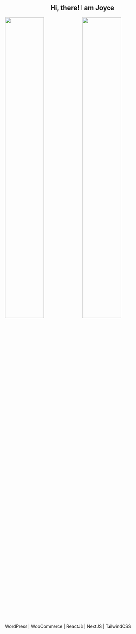 <div align="center">
  <h2> 
    Hi, there! I am Joyce
  </h2>
</div>

<a><img width="50%" src="https://github-readme-stats.vercel.app/api?username=daonham&show_icons=true&bg_color=30,e96443,904e95&title_color=fff&text_color=fff&icon_color=fff" /><!-- wi*quL3fcV --><img width="50%" src="https://github-readme-stats.vercel.app/api/top-langs/?username=daonham&hide=html&hide_title=true&hide_border=true&layout=compact&langs_count=7&exclude_repo=comp426,Redventures-Movie-Quotes&text_color=000&icon_color=fff&bg_color=30,e96443,904e95&theme=graywhite" /></a>

WordPress | WooCommerce | ReactJS | NextJS | TailwindCSS
